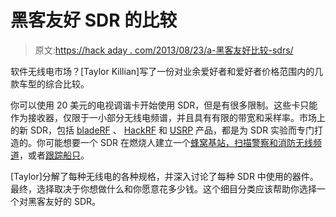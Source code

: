 # 黑客友好 SDR 的比较

> 原文:[https://hack aday . com/2013/08/23/a-黑客友好比较-sdrs/](https://hackaday.com/2013/08/23/a-comparison-of-hacker-friendly-sdrs/)

软件无线电市场？[Taylor Killian]写了一份对业余爱好者和爱好者价格范围内的几款车型的综合比较。

你可以使用 20 美元的电视调谐卡开始使用 SDR，但是有很多限制。这些卡只能作为接收器，仅限于一小部分无线电频谱，并且具有有限的带宽和采样率。市场上的新 SDR，包括 [bladeRF](http://nuand.com/ "bladeRF") 、 [HackRF](http://greatscottgadgets.com/hackrf/ "HackRF") 和 [USRP](https://www.ettus.com/product/details/UB200-KIT "USRP") 产品，都是为 SDR 实验而专门打造的。你可能想要一个 SDR 在燃烧人建立一个[蜂窝基站，扫描](http://openbts.sourceforge.net/FieldTest/TechPrep.html "OpenBTS Burning Man")[警察和消防无线频道](http://hackaday.com/2013/04/25/sdr-as-a-police-and-fire-radio-scanner/ "SDR as a Police and Fire radio scanner")，或者[跟踪船只](http://hackaday.com/2013/05/06/tracking-ships-using-software-defined-radio-sdr/ "Tracking ships using software-defined radio (SDR)")。

[Taylor]分解了每种无线电的各种规格，并深入讨论了每种 SDR 中使用的器件。最终，选择取决于你想做什么和你愿意花多少钱。这个细目分类应该帮助你选择一个对黑客友好的 SDR。